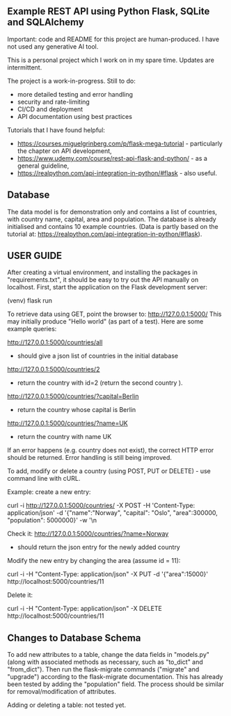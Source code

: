 ## Example REST API using Python Flask, SQLite and SQLAlchemy

Important: code and README for this project are human-produced. I have not used any generative AI tool.

This is a personal project which I work on in my spare time. Updates are intermittent.

The project is a work-in-progress. Still to do:

- more detailed testing and error handling
- security and rate-limiting
- CI/CD and deployment
- API documentation using best practices

Tutorials that I have found helpful:

- https://courses.miguelgrinberg.com/p/flask-mega-tutorial - particularly the chapter on API development,
- https://www.udemy.com/course/rest-api-flask-and-python/ - as a general guideline,
- https://realpython.com/api-integration-in-python/#flask - also useful.

## Database

The data model is for demonstration only and contains a list of countries, with country name, capital, area and population. The database is already initialised and contains 10 example countries. (Data is partly based on the tutorial at: https://realpython.com/api-integration-in-python/#flask). 

## USER GUIDE

After creating a virtual environment, and installing the packages in "requirements.txt", it should be easy to try out the API manually on localhost. First, start the application on the Flask development server:

(venv) flask run

To retrieve data using GET, point the browser to: http://127.0.0.1:5000/ This may initially produce "Hello world" (as part of a test). Here are some example queries:

http://127.0.0.1:5000/countries/all

- should give a json list of countries in the initial database

http://127.0.0.1:5000/countries/2

- return the country with id=2 (return the second country ).

http://127.0.0.1:5000/countries/?capital=Berlin

- return the country whose capital is Berlin

http://127.0.0.1:5000/countries/?name=UK

- return the country with name UK

If an error happens (e.g. country does not exist), the correct HTTP error should be returned. Error handling is still being improved.

To add, modify or delete a country (using POST, PUT or DELETE) - use command line with cURL.

Example: create a new entry:

curl -i http://127.0.0.1:5000/countries/ -X POST -H 'Content-Type: application/json' -d '{"name":"Norway", "capital": "Oslo", "area":300000, "population": 5000000}' -w '\n

Check it:
http://127.0.0.1:5000/countries/?name=Norway

- should return the json entry for the newly added country

Modify the new entry by changing the area (assume id = 11):

curl -i -H "Content-Type: application/json" -X PUT -d '{"area":15000}' http://localhost:5000/countries/11

Delete it:

curl -i -H "Content-Type: application/json" -X DELETE http://localhost:5000/countries/11

## Changes to Database Schema

To add new attributes to a table, change the data fields in "models.py" (along with associated methods as necessary, such as "to_dict" and "from_dict"). Then run the flask-migrate commands ("migrate" and "upgrade") according to the flask-migrate documentation. This has already been tested by adding the "population" field. The process should be similar for removal/modification of attributes.

Adding or deleting a table: not tested yet.
